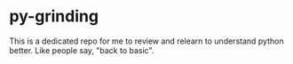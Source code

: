 # py-grinding
This is a dedicated repo for me to review and relearn to understand python better. Like people say, "back to basic".
